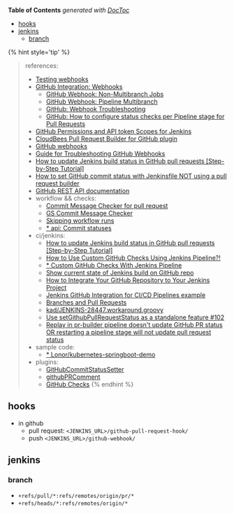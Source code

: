 <!-- START doctoc generated TOC please keep comment here to allow auto update -->
<!-- DON'T EDIT THIS SECTION, INSTEAD RE-RUN doctoc TO UPDATE -->
**Table of Contents**  *generated with [DocToc](https://github.com/thlorenz/doctoc)*

- [hooks](#hooks)
- [jenkins](#jenkins)
  - [branch](#branch)

<!-- END doctoc generated TOC please keep comment here to allow auto update -->




{% hint style='tip' %}
> references:
> - [Testing webhooks](https://docs.github.com/en/webhooks-and-events/webhooks/testing-webhooks)
> - [GitHub Integration: Webhooks](https://docs.cloudbees.com/docs/cloudbees-ci-kb/latest/client-and-managed-masters/github-webhook-configuration)
>   - [GitHub Webhook: Non-Multibranch Jobs](https://docs.cloudbees.com/docs/cloudbees-ci-kb/latest/client-and-managed-masters/github-webhook-non-multibranch-jobs)
>   - [GitHub Webhook: Pipeline Multibranch](https://docs.cloudbees.com/docs/cloudbees-ci-kb/latest/client-and-managed-masters/github-webhook-pipeline-multibranch)
>   - [GitHub: Webhook Troubleshooting](https://docs.cloudbees.com/docs/cloudbees-ci-kb/latest/troubleshooting-guides/github-webhook-troubleshooting)
>   - [GitHub: How to configure status checks per Pipeline stage for Pull Requests](https://docs.cloudbees.com/docs/cloudbees-ci-kb/latest/client-and-managed-masters/github-customize-status-checks-for-pull-request)
> - [GitHub Permissions and API token Scopes for Jenkins](https://docs.cloudbees.com/docs/cloudbees-ci-kb/latest/client-and-managed-masters/github-user-scopes-and-organization-permissions-overview)
> - [CloudBees Pull Request Builder for GitHub plugin](https://docs.cloudbees.com/docs/cloudbees-ci/latest/maintaining/pull-request-builder-for-github)
> - [GitHub webhooks](https://www.jetbrains.com/help/upsource/github-webhooks.html#set-up-a-webhook-to-update-pull-requests)
> - [Guide for Troubleshooting GitHub Webhooks](https://hookdeck.com/webhooks/platforms/guide-troubleshooting-github-webhooks#webhook-troubleshootingrequirements-checklist)
> - [How to update Jenkins build status in GitHub pull requests [Step-by-Step Tutorial]](https://applitools.com/blog/how-to-update-jenkins-build-status-in-github-pull-requests-step-by-step-tutorial/)
> - [How to set GitHub commit status with Jenkinsfile NOT using a pull request builder](https://stackoverflow.com/questions/43214730/how-to-set-github-commit-status-with-jenkinsfile-not-using-a-pull-request-builde)
> - [GitHub REST API documentation](https://docs.github.com/en/rest?apiVersion=2022-11-28)
> - workflow && checks:
>   - [Commit Message Checker for pull request](https://github.com/marketplace/actions/commit-message-checker-for-pull-request)
>   - [GS Commit Message Checker](https://github.com/marketplace/actions/gs-commit-message-checker)
>   - [Skipping workflow runs](https://docs.github.com/en/actions/managing-workflow-runs/skipping-workflow-runs)
>   - [* api: Commit statuses](https://docs.github.com/en/rest/commits/statuses?apiVersion=2022-11-28)
> - ci/jenkins:
>   - [How to update Jenkins build status in GitHub pull requests [Step-by-Step Tutorial]](https://applitools.com/blog/how-to-update-jenkins-build-status-in-github-pull-requests-step-by-step-tutorial/)
>   - [How to Use Custom GitHub Checks Using Jenkins Pipeline?!](https://mostafawael.medium.com/github-checks-using-jenkins-pipeline-2d8c594dfba9)
>   - [* Custom GitHub Checks With Jenkins Pipeline](https://medium.com/ni-tech-talk/custom-github-checks-with-jenkins-pipeline-ed1d1c94d99f)
>   - [Show current state of Jenkins build on GitHub repo](https://stackoverflow.com/q/14274293/2940319)
>   - [How to Integrate Your GitHub Repository to Your Jenkins Project](https://www.blazemeter.com/blog/how-to-integrate-your-github-repository-to-your-jenkins-project)
>   - [Jenkins GitHub Integration for CI/CD Pipelines example](https://www.theserverside.com/blog/Coffee-Talk-Java-News-Stories-and-Opinions/Jenkins-with-GitHub-Integration-Guide)
>   - [Branches and Pull Requests](https://www.jenkins.io/doc/book/pipeline/multibranch/#supporting-pull-requests)
>   - [kad/JENKINS-28447.workaround.groovy](https://gist.github.com/kad/4a5a8f669d4a4090b43be1f1c5461df3)
>   - [Use setGithubPullRequestStatus as a standalone feature #102](https://github.com/KostyaSha/github-integration-plugin/issues/102)
>   - [Replay in pr-builder pipeline doesn't update GitHub PR status OR restarting a pipeline stage will not update pull request status](https://github.com/jenkinsci/ghprb-plugin/issues/756)
> - sample code:
>   - [* Lonor/kubernetes-springboot-demo](https://github.com/Lonor/kubernetes-springboot-demo/blob/master/Jenkinsfile)
> - plugins:
>   - [GitHubCommitStatusSetter](https://stackoverflow.com/a/51003334/2940319)
>   - [githubPRComment](https://github.com/Lonor/kubernetes-springboot-demo/blob/master/Jenkinsfile)
>   - [GitHub Checks](https://plugins.jenkins.io/github-checks/)
{% endhint %}

## hooks
- in github
  - pull request: `<JENKINS_URL>/github-pull-request-hook/`
  - push `<JENKINS_URL>/github-webhook/`

## jenkins
### branch
- `+refs/pull/*:refs/remotes/origin/pr/*`
- `+refs/heads/*:refs/remotes/origin/*`
